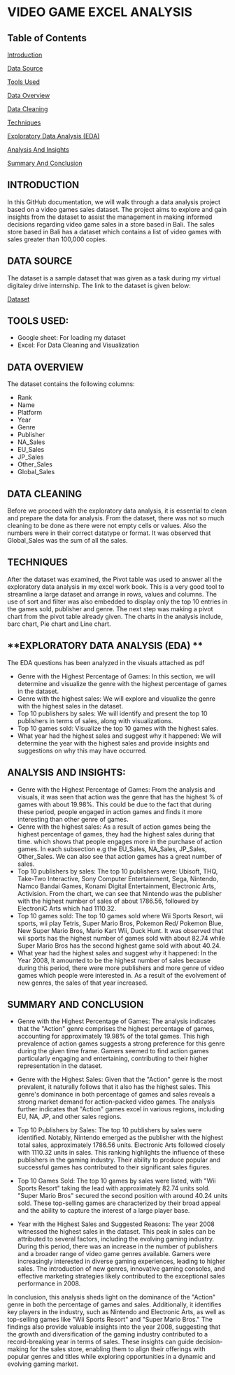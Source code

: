 # VIDEO GAME EXCEL ANALYSIS

## **Table of Contents**

[Introduction](Introduction)

[Data Source](dataSource)

[Tools Used](toolsUsed)

[Data Overview](dataOverview)

[Data Cleaning](datacleaning)

[Techniques](techniques)

[Exploratory Data Analysis (EDA)](exploratorydataanalysis(EDA))

[Analysis And Insights](analysisandInsights)

[Summary And Conclusion](summaryAndConclusion)

## **INTRODUCTION**

In this GitHub documentation, we will walk through a data analysis project based on a video games sales dataset. The project aims to explore and gain insights from the dataset to assist the management in making informed decisions regarding video game sales in a store based in Bali. The sales store based in Bali has a dataset which contains a list of video games with sales greater than 100,000 copies.

## **DATA SOURCE**

The dataset is a sample dataset that was given as a task during my virtual digitaley drive internship. The link to the dataset is given below:

[Dataset](https://docs.google.com/spreadsheets/d/1ZZbMyam63KBjDOK_Mc25NxyJvOt8v0Mv5ZxPMvHRjxA/edit#gid=144204469)

## **TOOLS USED**:

- Google sheet: For loading my dataset
- Excel: For Data Cleaning and Visualization

## **DATA OVERVIEW**
The dataset contains the following columns:

- Rank
- Name
- Platform
- Year
- Genre
- Publisher
- NA_Sales
- EU_Sales
- JP_Sales
- Other_Sales
- Global_Sales

## **DATA CLEANING**
Before we proceed with the exploratory data analysis, it is essential to clean and prepare the data for analysis. From the dataset, there was not so much cleaning to be done as there were not empty cells or values. Also the numbers were in their correct datatype or format. It was observed that Global_Sales was the sum of all the sales.

## **TECHNIQUES**
After the dataset was examined, the Pivot table was used to answer all the exploratory data analysis in my excel work book. This is a very good tool to streamline a large dataset and arrange in rows, values and columns. The use of sort and filter was also embedded to display only the top 10 entries in the games sold, publisher and genre. The next step was making a pivot chart from the pivot table already given. The charts in the analysis include, barc chart, Pie chart and Line chart.

## **EXPLORATORY DATA ANALYSIS (EDA) **
The EDA questions has been analyzed in the visuals attached as pdf
- Genre with the Highest Percentage of Games: In this section, we will determine and visualize the genre with the highest percentage of games in the dataset.  
- Genre with the highest sales: We will explore and visualize the genre with the highest sales in the dataset.
- Top 10 publishers by sales: We will identify and present the top 10 publishers in terms of sales, along with visualizations.
- Top 10 games sold: Visualize the top 10 games with the highest sales.
- What year had the highest sales and suggest why it happened: We will determine the year with the highest sales and provide insights and suggestions on why this may have occurred.

## **ANALYSIS AND INSIGHTS**:
- Genre with the Highest Percentage of Games: From the analysis and visuals, it was seen that action was the genre that has the highest % of games with about 19.98%. This could be due to the fact that during these period, people engaged in action games and finds it more interesting than other genre of games.
- Genre with the highest sales: As a result of action games being the highest percentage of games, they had the highest sales during that time. which shows that people engages more in the purchase of action games. In each subsection e.g the EU_Sales, NA_Sales, JP_Sales, Other_Sales. We can also see that action games has a great number of sales.
- Top 10 publishers by sales: The top 10 publishers were: Ubisoft, THQ, Take-Two Interactive, Sony Computer Entertainment, Sega, Nintendo, Namco Bandai Games, Konami Digital Entertainment, Electronic Arts, Activision. From the chart, we can see that Nintendo was the publisher with the highest number of sales of about 1786.56, followed by ElectroniC Arts which had 1110.32.
- Top 10 games sold: The top 10 games sold where Wii Sports Resort, wii sports, wii play Tetris, Super Mario Bros, Pokemon Red/ Pokemon Blue, New Super Mario Bros, Mario Kart Wii, Duck Hunt. It was observed that wii sports has the highest number of games sold with about 82.74 while Super Mario Bros has the second highest game sold with about 40.24.
- What year had the highest sales and suggest why it happened: In the Year 2008, It amounted to be the highest number of sales because during this period, there were more publishers and more genre of video games which people were interested in. As a result of the evolvement of new genres, the sales of that year increased.

## **SUMMARY AND CONCLUSION**
- Genre with the Highest Percentage of Games: The analysis indicates that the "Action" genre comprises the highest percentage of games, accounting for approximately 19.98% of the total games. This high prevalence of action games suggests a strong preference for this genre during the given time frame. Gamers seemed to find action games particularly engaging and entertaining, contributing to their higher representation in the dataset.

- Genre with the Highest Sales: Given that the "Action" genre is the most prevalent, it naturally follows that it also has the highest sales. This genre's dominance in both percentage of games and sales reveals a strong market demand for action-packed video games. The analysis further indicates that "Action" games excel in various regions, including EU, NA, JP, and other sales regions.

- Top 10 Publishers by Sales: The top 10 publishers by sales were identified. Notably, Nintendo emerged as the publisher with the highest total sales, approximately 1786.56 units. Electronic Arts followed closely with 1110.32 units in sales. This ranking highlights the influence of these publishers in the gaming industry. Their ability to produce popular and successful games has contributed to their significant sales figures.

- Top 10 Games Sold: The top 10 games by sales were listed, with "Wii Sports Resort" taking the lead with approximately 82.74 units sold. "Super Mario Bros" secured the second position with around 40.24 units sold. These top-selling games are characterized by their broad appeal and the ability to capture the interest of a large player base.

- Year with the Highest Sales and Suggested Reasons: The year 2008 witnessed the highest sales in the dataset. This peak in sales can be attributed to several factors, including the evolving gaming industry. During this period, there was an increase in the number of publishers and a broader range of video game genres available. Gamers were increasingly interested in diverse gaming experiences, leading to higher sales. The introduction of new genres, innovative gaming consoles, and effective marketing strategies likely contributed to the exceptional sales performance in 2008.

In conclusion, this analysis sheds light on the dominance of the "Action" genre in both the percentage of games and sales. Additionally, it identifies key players in the industry, such as Nintendo and Electronic Arts, as well as top-selling games like "Wii Sports Resort" and "Super Mario Bros." The findings also provide valuable insights into the year 2008, suggesting that the growth and diversification of the gaming industry contributed to a record-breaking year in terms of sales. These insights can guide decision-making for the sales store, enabling them to align their offerings with popular genres and titles while exploring opportunities in a dynamic and evolving gaming market.





